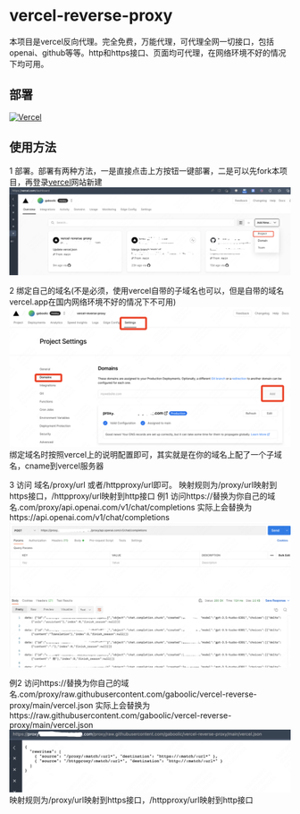 # vercel-reverse-proxy
本项目是vercel反向代理。完全免费，万能代理，可代理全网一切接口，包括openai、github等等。http和https接口、页面均可代理，在网络环境不好的情况下均可用。

## 部署
[![Vercel](https://vercel.com/button)](https://vercel.com/import/project?template=https://github.com/gaboolic/vercel-reverse-proxy)


## 使用方法
1 部署。部署有两种方法，一是直接点击上方按钮一键部署，二是可以先fork本项目，再登录[vercel](https://vercel.com/)网站新建
![新建项目](img/newproject.png)

2 绑定自己的域名(不是必须，使用vercel自带的子域名也可以，但是自带的域名vercel.app在国内网络环境不好的情况下不可用)
![绑定域名](img/domain.png)
绑定域名时按照vercel上的说明配置即可，其实就是在你的域名上配了一个子域名，cname到vercel服务器

3 访问 域名/proxy/url  或者/httpproxy/url即可。
映射规则为/proxy/url映射到https接口，/httpproxy/url映射到http接口
例1 访问https://替换为你自己的域名.com/proxy/api.openai.com/v1/chat/completions 
实际上会替换为https://api.openai.com/v1/chat/completions
![demo1](img/demo1.png)

例2 访问https://替换为你自己的域名.com/proxy/raw.githubusercontent.com/gaboolic/vercel-reverse-proxy/main/vercel.json
实际上会替换为https://raw.githubusercontent.com/gaboolic/vercel-reverse-proxy/main/vercel.json
![demo2](img/demo2.png)
映射规则为/proxy/url映射到https接口，/httpproxy/url映射到http接口
